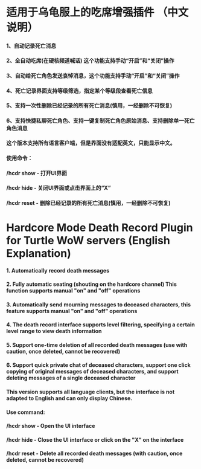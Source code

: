 # 适用于乌龟服上的吃席增强插件 （中文说明）
#### 1、自动记录死亡消息
#### 2、全自动吃席(在硬核频道喊话) 这个功能支持手动“开启”和“关闭”操作
#### 3、自动给死亡角色发送哀悼消息，这个功能支持手动“开启”和“关闭”操作
#### 4、死亡记录界面支持等级筛选，指定某个等级段查看死亡信息
#### 5、支持一次性删除已经记录的所有死亡消息(慎用，一经删除不可恢复)
#### 6、支持快捷私聊死亡角色、支持一键复制死亡角色原始消息、支持删除单一死亡角色消息
#### 这个版本支持所有语言客户端，但是界面没有适配英文，只能显示中文。
#### 使用命令：
#### /hcdr show - 打开UI界面
#### /hcdr hide - 关闭UI界面或点击界面上的“X”
#### /hcdr reset - 删除已经记录的所有死亡消息(慎用，一经删除不可恢复)



# Hardcore Mode Death Record Plugin for Turtle WoW servers (English Explanation)
#### 1. Automatically record death messages
#### 2. Fully automatic seating (shouting on the hardcore channel) This function supports manual "on" and "off" operations
#### 3. Automatically send mourning messages to deceased characters, this feature supports manual "on" and "off" operations
#### 4. The death record interface supports level filtering, specifying a certain level range to view death information
#### 5. Support one-time deletion of all recorded death messages (use with caution, once deleted, cannot be recovered)
#### 6. Support quick private chat of deceased characters, support one click copying of original messages of deceased characters, and support deleting messages of a single deceased character
#### This version supports all language clients, but the interface is not adapted to English and can only display Chinese.
#### Use command:
#### /hcdr show - Open the UI interface
#### /hcdr hide - Close the UI interface or click on the "X" on the interface
#### /hcdr reset - Delete all recorded death messages (with caution, once deleted, cannot be recovered)
